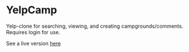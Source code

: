 # YelpCamp

Yelp-clone for searching, viewing, and creating campgrounds/comments. Requires login for use.

See a live version [here](http://ec2-18-117-72-225.us-east-2.compute.amazonaws.com/yelpcamp/campgrounds)
